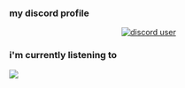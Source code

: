 ### my discord profile
<p align="center">
   <a href="https://discord.com/users/878270961395335220" target="_blank">
      <img src="https://lanyard.cnrad.dev/api/878270961395335220?bg=1f1f1f&borderRadius=5px" alt="discord user">
   </a>
</p>
   
### i'm currently listening to
<a href="https://spotify-github-profile.vercel.app/api/view?uid=8x0ksnv8ph7clfmsfii97mvhr&redirect=true">
   <img src="https://spotify-github-profile.vercel.app/api/view?uid=8x0ksnv8ph7clfmsfii97mvhr&cover_image=true&theme=novatorem&bar_color=53b14f&bar_color_cover=true">
</a>
